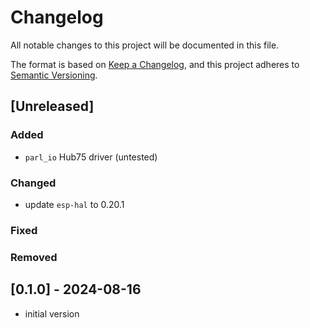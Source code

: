# Changelog

All notable changes to this project will be documented in this file.

The format is based on [Keep a Changelog](https://keepachangelog.com/en/1.0.0/),
and this project adheres to [Semantic Versioning](https://semver.org/spec/v2.0.0.html).

## [Unreleased]

### Added

- `parl_io` Hub75 driver (untested)

### Changed

- update `esp-hal` to 0.20.1

### Fixed

### Removed

## [0.1.0] - 2024-08-16

- initial version
